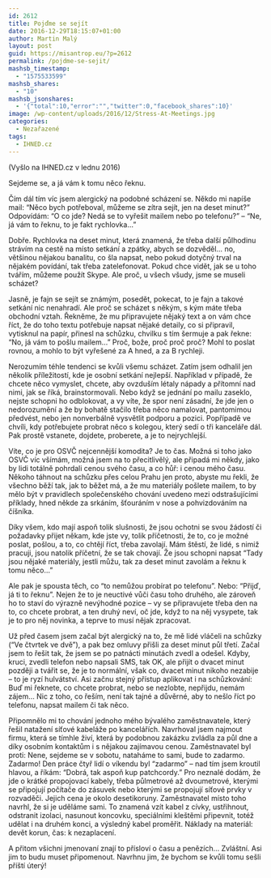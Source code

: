 ```yaml
---
id: 2612
title: Pojďme se sejít
date: 2016-12-29T18:15:07+01:00
author: Martin Malý
layout: post
guid: https://misantrop.eu/?p=2612
permalink: /pojdme-se-sejit/
mashsb_timestamp:
  - "1575533599"
mashsb_shares:
  - "10"
mashsb_jsonshares:
  - '{"total":10,"error":"","twitter":0,"facebook_shares":10}'
image: /wp-content/uploads/2016/12/Stress-At-Meetings.jpg
categories:
  - Nezařazené
tags:
  - IHNED.cz
---
```

<span style="font-weight: 400;">(Vyšlo na IHNED.cz v lednu 2016)</span>

<span style="font-weight: 400;">Sejdeme se, a já vám k tomu něco řeknu.</span>

<span style="font-weight: 400;">Čím dál tím víc jsem alergický na podobné scházení se. Někdo mi napíše mail: “Něco bych potřeboval, můžeme se zítra sejít, jen na deset minut?” Odpovídám: “O co jde? Nedá se to vyřešit mailem nebo po telefonu?” &#8211; “Ne, já vám to řeknu, to je fakt rychlovka…”</span>

<span style="font-weight: 400;">Dobře. Rychlovka na deset minut, která znamená, že třeba další půlhodinu strávím na cestě na místo setkání a zpátky, abych se dozvěděl… no, většinou nějakou banalitu, co šla napsat, nebo pokud dotyčný trval na nějakém povídání, tak třeba zatelefonovat. Pokud chce vidět, jak se u toho tvářím, můžeme použít Skype. Ale proč, u všech všudy, jsme se museli scházet?</span>

<span style="font-weight: 400;">Jasně, je fajn se sejít se známým, posedět, pokecat, to je fajn a takové setkání nic nenahradí. Ale proč se scházet s někým, s kým máte třeba obchodní vztah. Řekněme, že mu připravujete nějaký text a on vám chce říct, že do toho textu potřebuje napsat nějaké detaily, co si připravil, vytisknul na papír, přinesl na schůzku, chvilku s tím šermuje a pak řekne: “No, já vám to pošlu mailem…” Proč, bože, proč proč proč? Mohl to poslat rovnou, a mohlo to být vyřešené za A hned, a za B rychleji.</span>

<span style="font-weight: 400;">Nerozumím téhle tendenci se kvůli všemu scházet. Zatím jsem odhalil jen několik příležitostí, kde je osobní setkání nejlepší. Například v případě, že chcete něco vymyslet, chcete, aby ovzduším létaly nápady a přítomní nad nimi, jak se říká, brainstormovali. Nebo když se jednání po mailu zaseklo, nejste schopni ho odblokovat, a vy víte, že spor není zásadní, že jde jen o nedorozumění a že by bohatě stačilo třeba něco namalovat, pantomimou předvést, nebo jen nonverbálně vysvětlit podporu a pozici. Popřípadě ve chvíli, kdy potřebujete probrat něco s kolegou, který sedí o tři kanceláře dál. Pak prostě vstanete, dojdete, proberete, a je to nejrychlejší.</span>

<span style="font-weight: 400;">Víte, co je pro OSVČ nejcennější komodita? Je to čas. Možná si toho jako OSVČ víc všímám, možná jsem na to přecitlivělý, ale připadá mi někdy, jako by lidi totálně pohrdali cenou svého času, a co hůř: i cenou mého času. Někoho táhnout na schůzku přes celou Prahu jen proto, abyste mu řekli, že všechno běží tak, jak to běžet má, a že mu materiály pošlete mailem, to by mělo být v pravidlech společenského chování uvedeno mezi odstrašujícími příklady, hned někde za srkáním, šťouráním v nose a pohvizdováním na číšníka.</span>

<span style="font-weight: 400;">Díky všem, kdo mají aspoň tolik slušnosti, že jsou ochotni se svou žádostí či požadavky přijet někam, kde jste vy, tolik příčetnosti, že to, co je možné poslat, pošlou, a to, co chtějí říct, třeba zavolají. Mám štěstí, že lidé, s nimiž pracuji, jsou natolik příčetní, že se tak chovají. Že jsou schopni napsat “Tady jsou nějaké materiály, jestli můžu, tak za deset minut zavolám a řeknu k tomu něco…”</span>

<span style="font-weight: 400;">Ale pak je spousta těch, co “to nemůžou probírat po telefonu”. Nebo: “Přijď, já ti to řeknu”. Nejen že to je neuctivé vůči času toho druhého, ale zároveň ho to staví do výrazně nevýhodné pozice &#8211; vy se připravujete třeba den na to, co chcete probrat, a ten druhý neví, oč jde, když to na něj vysypete, tak je to pro něj novinka, a teprve to musí nějak zpracovat.</span>

<span style="font-weight: 400;">Už před časem jsem začal být alergický na to, že mě lidé vláčeli na schůzky (“Ve čtvrtek ve dvě”), a pak bez omluvy přišli za deset minut půl třetí. Začal jsem to řešit tak, že jsem se po patnácti minutách zvedl a odešel. Kdyby, kruci, zvedli telefon nebo napsali SMS, tak OK, ale přijít o dvacet minut později a tvářit se, že je to normální, však co, dvacet minut nikoho nezabije &#8211; to je ryzí hulvátství. Asi začnu stejný přístup aplikovat i na schůzkování: Buď mi řeknete, co chcete probrat, nebo se nezlobte, nepřijdu, nemám zájem… Nic z toho, co řeším, není tak tajné a důvěrné, aby to nešlo říct po telefonu, napsat mailem či tak něco.</span>

<span style="font-weight: 400;">Připomnělo mi to chování jednoho mého bývalého zaměstnavatele, který řešil natažení síťové kabeláže po kancelářích. Navrhoval jsem najmout firmu, která se tímhle živí, která by podobnou zakázku zvládla za půl dne a díky osobním kontaktům i s nějakou zajímavou cenou. Zaměstnavatel byl proti: Nene, sejdeme se v sobotu, nataháme to sami, bude to zadarmo. Zadarmo! Den práce čtyř lidí o víkendu byl “zadarmo” &#8211; nad tím jsem kroutil hlavou, a říkám: “Dobrá, tak aspoň kup patchcordy.” Pro neznalé dodám, že jde o krátké propojovací kabely, třeba půlmetrové až dvoumetrové, kterými se připojují počítače do zásuvek nebo kterými se propojují síťové prvky v rozvaděči. Jejich cena je okolo desetikoruny. Zaměstnavatel místo toho navrhl, že si je uděláme sami. To znamená vzít kabel z cívky, ustřihnout, odstranit izolaci, nasunout koncovku, speciálními kleštěmi připevnit, totéž udělat i na druhém konci, a výsledný kabel proměřit. Náklady na materiál: devět korun, čas: k nezaplacení.</span>

<span style="font-weight: 400;">A přitom všichni jmenovaní znají to přísloví o času a penězích… Zvláštní. Asi jim to budu muset připomenout. Navrhnu jim, že bychom se kvůli tomu sešli příští úterý!</span>